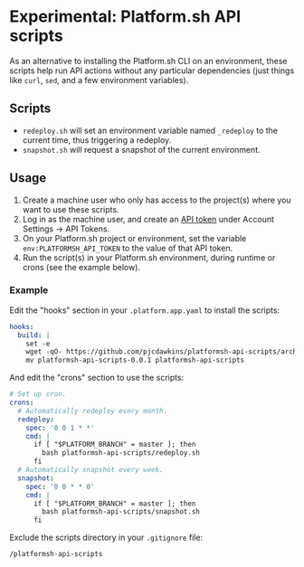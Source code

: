 # Experimental: Platform.sh API scripts

As an alternative to installing the Platform.sh CLI on an environment, these
scripts help run API actions without any particular dependencies (just things
like `curl`, `sed`, and a few environment variables).

## Scripts

* `redeploy.sh` will set an environment variable named `_redeploy` to the
  current time, thus triggering a redeploy.
* `snapshot.sh` will request a snapshot of the current environment.

## Usage

1. Create a machine user who only has access to the project(s) where you want to use these scripts.
2. Log in as the machine user, and create an [API token](https://docs.platform.sh/gettingstarted/cli/api-tokens.html)
   under Account Settings -> API Tokens.
3. On your Platform.sh project or environment, set the variable
   `env:PLATFORMSH_API_TOKEN` to the value of that API token.
4. Run the script(s) in your Platform.sh environment, during runtime or crons (see the example below).

### Example

Edit the "hooks" section in your `.platform.app.yaml` to install the scripts:

```yaml
hooks:
  build: |
    set -e
    wget -qO- https://github.com/pjcdawkins/platformsh-api-scripts/archive/v0.0.1.tar.gz | tar -xz
    mv platformsh-api-scripts-0.0.1 platformsh-api-scripts
```

And edit the "crons" section to use the scripts:

```yaml
# Set up cron.
crons:
  # Automatically redeploy every month.
  redeploy:
    spec: '0 0 1 * *'
    cmd: |
      if [ "$PLATFORM_BRANCH" = master ]; then
        bash platformsh-api-scripts/redeploy.sh
      fi
  # Automatically snapshot every week.
  snapshot:
    spec: '0 0 * * 0'
    cmd: |
      if [ "$PLATFORM_BRANCH" = master ]; then
        bash platformsh-api-scripts/snapshot.sh
      fi
```

Exclude the scripts directory in your `.gitignore` file:

```
/platformsh-api-scripts
```
